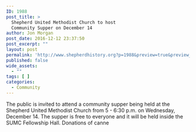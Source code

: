 ```yaml
---
ID: 1988
post_title: >
  Shepherd United Methodist Church to host
  Community Supper on December 14
author: Jon Morgan
post_date: 2016-12-12 23:37:50
post_excerpt: ""
layout: post
permalink: 'http://www.shepherdhistory.org?p=1988&preview=true&preview_id=1988'
published: false
wide_assets:
  - ""
tags: [ ]
categories:
  - Community
---
```

The public is invited to attend a community supper being held at the Shepherd United Methodist Church from 5 - 6:30 p.m. on Wednesday, December 14. The supper is free to everyone and it will be held inside the SUMC Fellowship Hall. Donations of canne